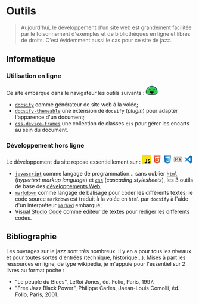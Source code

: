 # Outils

> Aujourd'hui, le développement d'un site web est grandement facilitée par le foisonnement d'exemples et de bibliothèques en ligne et libres de droits.
> C'est évidemment aussi le cas pour ce site de <span style="font-family:var(--font-cursive)">jazz</span>.

## Informatique

### Utilisation en ligne
Ce site embarque dans le navigateur les outils suivants : ![logo docsify](../assets/images/logos/docsify.svg)

- <a href='https://docsify.js.org/#/' target=_blank><code>docsify</code></a> comme générateur de site web à la volée;
- <a href='https://jhildenbiddle.github.io/docsify-themeable' target=_blank><code>docsify-themeable</code></a> une extension de `docsify` (_plugin_) pour adapter l'apparence d'un document;
- <a href="https://jhildenbiddle.github.io/css-device-frames" target=_blank><code>css-device-frames</code></a> une collection de classes `css` pour gérer les encarts au sein du document.

### Développement hors ligne
Le développement du site repose essentiellement sur :
![logo javascript](../assets/images/logos/javascript.svg)
![logo html](../assets/images/logos/html.svg)
![logo css](../assets/images/logos/css.svg)
![logo markdown](../assets/images/logos/markdown.svg)
![logo vscode](../assets/images/logos/vscode.svg)

- <a href='https://developer.mozilla.org/docs/Web/JavaScript' target=_blank><code>javascript</code></a>
 comme langage de programmation... sans oublier <a href='https://developer.mozilla.org/docs/Web/HTML' target=_blank><code>html</code></a>  (<em>hypertext markup language</em>) et <a href='https://developer.mozilla.org/fr/docs/Web/CSS' target=_blank><code>css</code></a>  (<em>cascading stylesheets</em>), les 3 outils de base des <a href='https://developer.mozilla.org/docs/Learn' target=_blank>développements Web</a>;
- <a href='https://fr.wikipedia.org/wiki/Markdown' target=_blank><code>markdown</code></a>  comme langage de balisage pour coder les différents textes; le code source <code>markdown</code> est traduit à la volée en <code>html</code> par <code>docsify</code> à l'aide d'un interpréteur <a href='https://marked.js.org' target=_blank><code>marked</code></a>  embarqué;
- <a href='https://code.visualstudio.com' target=_blank>Visual Studio Code</a> comme éditeur de textes pour rédiger les différents codes.

## Bibliographie

Les ouvrages sur le jazz sont très nombreux. Il y en a pour tous les niveaux et pour toutes sortes d'entrées (technique, historique...). Mises à part les ressources en ligne, de type wikipédia, je m'appuie pour l'essentiel sur 2 livres au format poche :
- "Le peuple du Blues", LeRoi Jones, éd. Folio, Paris, 1997.
- "Free Jazz Black Power", Philippe Carles, Jaean-Louis Comolli, éd. Folio, Paris, 2001.
